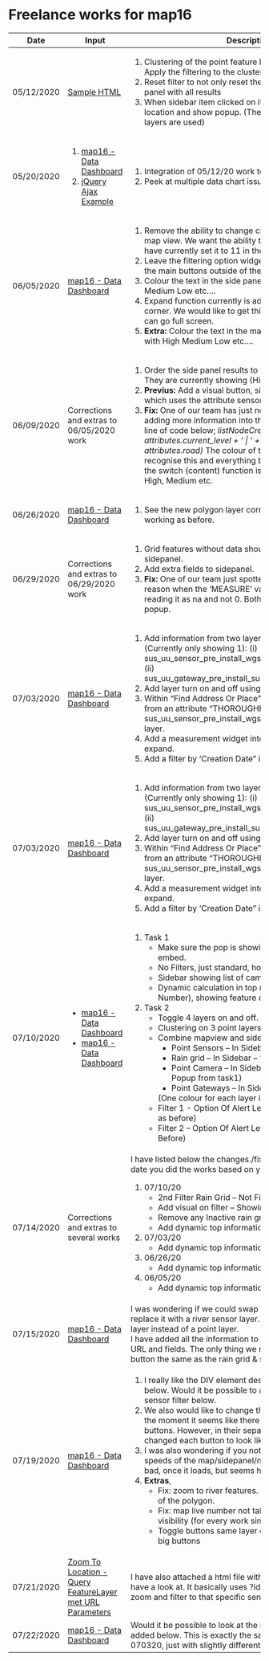 # Freelance works for **map16**

<table>
  <thead>
    <tr>
      <th>Date</th>
      <th>Input</th>
      <th>Description</th>
      <th>Result</th>
      <th>Hours</th>
    </tr>
  </thead>
  <tbody>
    <tr>
      <td>05/12/2020</td>
      <td>
        <a href="./051220/inputs/map16_sample_file_1.html" target="_blank">Sample HTML</a>
      </td>
      <td>
        <ol>
          <li>
            Clustering of the point feature layer. Up to a certain point. Apply the filtering to the clusters as
            well.
          </li>
          <li>
            Reset filter to not only reset the map, but reset the side panel with all results
          </li>
          <li>
            When sidebar item clicked on its zooms to the point location and show popup. (The same as when polygon
            layers are used)
          </li>
        </ol>
      </td>
      <td>
        <a href="./051220/index.html" target="_blank">Cluster-Filter</a>
      </td>
      <td>
        <ol>
          <li>
            1:30
          </li>
          <li>
            0:45
          </li>
          <li>
            0:45
          </li>
        </ol>
      </td>
    </tr>
    <tr>
      <td>05/20/2020</td>
      <td>
        <ol>
          <li><a href="./052020/inputs/map16_task_integration_18_5_2020/index.php" target="_blank">map16 - Data
              Dashboard</a></li>
          <li><a href="./052020/inputs/map16_chart_sample/sample3_not_working_2ajax_request.html"
              target="_blank">jQuery Ajax Example</a></li>
        </ol>
      </td>
      <td>
        <ol>
          <li>
            Integration of 05/12/20 work to map16 solution.
          </li>
          <li>
            Peek at multiple data chart issue using ApexCharts.
          </li>
        </ol>
      </td>
      <td>
        <ol>
          <li><a href="./052020/html/1.html" target="_blank">map16 - Data Dashboard</a></li>
          <li><a href="./052020/html/2.html" target="_blank">jQuery Ajax Example</a></li>
        </ol>
      </td>
      <td>
        <ol>
          <li>
            1:00
          </li>
          <li>
            1:00
          </li>
        </ol>
      </td>
    </tr>
    <tr>
      <td>06/05/2020</td>
      <td>
        <a href="./060520/inputs/html/index.html" target="_blank">map16 - Data Dashboard</a>
      </td>
      <td>
        <ol>
          <li>
            Remove the ability to change clustering zoom level in the map view. We want the ability to set it in the
            script.js. We have currently set it to 11 in the .js file.
          </li>
          <li>
            Leave the filtering option widget in the map view as well as the main buttons outside of the map view.
          </li>
          <li>
            Colour the text in the side panel to correspond with High Medium Low etc….
          </li>
          <li>
            Expand function currently is added to top right hand corner. We would like to get this working
            correctly, so map can go full screen.
          </li>
          <li>
            <strong>Extra:</strong> Colour the text in the map filter panel to correspond with High Medium Low etc….
          </li>
        </ol>
      </td>
      <td>
        <a href="./060520/index.html" target="_blank">map16 - Data Dashboard</a>
      </td>
      <td>
        <ol>
          <li>
            0:15
          </li>
          <li>
            0:15
          </li>
          <li>
            0:30
          </li>
          <li>
            0:30
          </li>
          <li>
            0:30
          </li>
        </ol>
      </td>
    </tr>
    <tr>
      <td>06/09/2020</td>
      <td>
        Corrections and extras to 06/05/2020 work
      </td>
      <td>
        <ol>
          <li>
            Order the side panel results to (High – Medium – Low). They are currently showing (High – Low – Medium).
          </li>
          <li>
            <strong>Previus:</strong> Add a visual button, similar to the design below which uses the attribute sensor_url.
          </li>
          <li>
            <strong>Fix:</strong> One of our team has just noticed that when we start adding more information into the side panel such as the line of code below;
            <i>listNodeCreateItem(index, attributes.current_level + ' | ' + attributes.postcode + ‘ | ‘ + attributes.road)</i>
            The colour of the side bar dosent recognise this and everything becomes blue. It looks like the switch (content) function is looking or exact match of High, Medium etc.
          </li>
        </ol>
      </td>
      <td>
        <a href="./060520/index.html" target="_blank">map16 - Data Dashboard</a>
      </td>
      <td>
        <ol>
          <li>
            0:15
          </li>
          <li>
            0:30
          </li>
          <li>
            0:15
          </li>
        </ol>
      </td>
    </tr>
    <tr>
      <td>06/26/2020</td>
      <td>
        <a href="./062620/inputs/index.html" target="_blank">map16 - Data Dashboard</a>
      </td>
      <td>
        <ol>
          <li>
            See the new polygon layer correctly and set everything working as before.
          </li>
        </ol>
      </td>
      <td>
        <a href="./062620/index.html" target="_blank">map16 - Data Dashboard</a>
      </td>
      <td>
        <ol>
          <li>
            1:00
          </li>
        </ol>
      </td>
    </tr>
    <tr>
      <td>06/29/2020</td>
      <td>
        Corrections and extras to 06/29/2020 work
      </td>
      <td>
        <ol>
          <li>
            Grid features without data should say 'In-Active Grid' in sidepanel.
          </li>
          <li>
            Add extra fields to sidepanel.
          </li>
          <li>
            <strong>Fix:</strong> One of our team just spotted something else. For some reason when the ‘MEASURE’ value is 0 the application is reading it as na and not 0. Both in the side panel and the popup.
          </li>
        </ol>
      </td>
      <td>
        <a href="./062620/index.html" target="_blank">map16 - Data Dashboard</a>
      </td>
      <td>
        <ol>
          <li>
            0:10
          </li>
          <li>
            0:00
          </li>
          <li>
            0:10
          </li>
        </ol>
      </td>
    </tr>
    <tr>
      <td>07/03/2020</td>
      <td>
        <a href="./070320/inputs/index.html" target="_blank">map16 - Data Dashboard</a>
      </td>
      <td>
        <ol>
          <li>
            Add information from two layers in the side panel (Currently only showing 1):
            (i) sus_uu_sensor_pre_install_wgs_master/FeatureServer/0,
            (ii) sus_uu_gateway_pre_install_surveys_view/FeatureServer/0.
          </li>
          <li>
            Add layer turn on and off using the buttons shown below.
          </li>
          <li>
            Within “Find Address Or Place” search be able to search from an attribute “THOROUGHFARE” in the sus_uu_sensor_pre_install_wgs_master/FeatureServer/0 layer.
          </li>
          <li>
            Add a measurement widget into the map view with an expand.
          </li>
          <li>
            Add a filter by ‘Creation Date” into the current filter widget.
          </li>
        </ol>
      </td>
      <td>
        <a href="./070320/index.html" target="_blank">map16 - Data Dashboard</a>
      </td>
      <td>
        <ol>
          <li>
            1:00
          </li>
          <li>
            0:30
          </li>
          <li>
            0:30
          </li>
          <li>
            1:00
          </li>
          <li>
            3:00
          </li>
        </ol>
      </td>
    </tr>
    <tr>
      <td>07/03/2020</td>
      <td>
        <a href="./070320/inputs/index.html" target="_blank">map16 - Data Dashboard</a>
      </td>
      <td>
        <ol>
          <li>
            Add information from two layers in the side panel (Currently only showing 1):
            (i) sus_uu_sensor_pre_install_wgs_master/FeatureServer/0,
            (ii) sus_uu_gateway_pre_install_surveys_view/FeatureServer/0.
          </li>
          <li>
            Add layer turn on and off using the buttons shown below.
          </li>
          <li>
            Within “Find Address Or Place” search be able to search from an attribute “THOROUGHFARE” in the sus_uu_sensor_pre_install_wgs_master/FeatureServer/0 layer.
          </li>
          <li>
            Add a measurement widget into the map view with an expand.
          </li>
          <li>
            Add a filter by ‘Creation Date” into the current filter widget.
          </li>
        </ol>
      </td>
      <td>
        <a href="./070320/index.html" target="_blank">map16 - Data Dashboard</a>
      </td>
      <td>
        <ol>
          <li>
            1:00
          </li>
          <li>
            0:30
          </li>
          <li>
            0:30
          </li>
          <li>
            1:00
          </li>
          <li>
            3:00
          </li>
        </ol>
      </td>
    </tr>
    <tr>
      <td>07/10/2020</td>
      <td>
        <ul>
          <li>
            <a href="./071020/inputs/task1/index.html" target="_blank">map16 - Data Dashboard</a>
          </li>
          <li>
            <a href="./071020/inputs/task2/index.html" target="_blank">map16 - Data Dashboard</a>
          </li>
        </ul>
      </td>
      <td>
        <ol>
          <li>
            Task 1
            <ul>
              <li>Make sure the pop is showing responsive iframe embed.</li>
              <li>No Filters, just standard, home, legend, search.</li>
              <li>Sidebar showing list of cameras. List in red.</li>
              <li>Dynamic calculation in top right tab (Live Map Number), showing feature count in current mapview.</li>
            </ul>
          </li>
          <li>
            Task 2
            <ul>
              <li>Toggle 4 layers on and off.</li>
              <li>Clustering on 3 point layers.</li>
              <li>
                Combine mapview and sidepanel with;
                <ul>
                  <li>Point Sensors – In Sidebar – “sensorlayer”</li>
                  <li>Rain grid – In Sidebar – “raingridlayer”</li>
                  <li>Point Camera – In Sidebar “cameralayer” (Same Popup from task1)</li>
                  <li>Point Gateways – In Sidebar “gatewaylayer”</li>
                </ul>
                (One colour for each layer in sidepanel)
              </li>
              <li>Filter 1 - Option Of Alert Level – Point Sensors (Same as before)</li>
              <li>Filter 2 – Option Of Alert Level – Rain Grid (Same As Before)</li>
            </ul>
          </li>
        </ol>
      </td>
      <td>
        <ol>
          <li>
            <a href="./071020/task1/index.html" target="_blank">map16 - Data Dashboard</a>
          </li>
          <li>
            <a href="./071020/task2/index.html" target="_blank">map16 - Data Dashboard</a>
          </li>
        </ol>
      </td>
      <td>
        <ol>
          <li>
            3:00
          </li>
          <li>
            7:00
          </li>
        </ol>
      </td>
    </tr>
    <tr>
      <td>07/14/2020</td>
      <td>
        Corrections and extras to several works
      </td>
      <td>
        I have listed below the changes./fix’s. I have also added the date you did the works based on your overview page;
        <ol>
          <li>
            07/10/20
            <ul>
              <li>2nd Filter Rain Grid – Not Filtering map.</li>
              <li>Add visual on filter – Showing if filter is active.</li>
              <li>Remove any Inactive rain grids from side panel.</li>
              <li>Add dynamic top information (As per camera system).</li>
            </ul>
          </li>
          <li>
            07/03/20
            <ul>
              <li>Add dynamic top information (As per camera system).</li>
            </ul>
          </li>
          <li>
            06/26/20
            <ul>
              <li>Add dynamic top information (As per camera system).</li>
            </ul>
          </li>
          <li>
            06/05/20
            <ul>
              <li>Add dynamic top information (As per camera system).</li>
            </ul>
          </li>
        </ol>
      </td>
      <td>
        <ol>
          <li>
            <a href="./071020/task2/index.html" target="_blank">map16 - Data Dashboard</a>
          </li>
          <li>
            <a href="./070320/task2/index.html" target="_blank">map16 - Data Dashboard</a>
          </li>
          <li>
            <a href="./062620/task1/index.html" target="_blank">map16 - Data Dashboard</a>
          </li>
          <li>
            <a href="./060520/task2/index.html" target="_blank">map16 - Data Dashboard</a>
          </li>
        </ol>
      </td>
      <td>
        <ol>
          <li>
            1:30
          </li>
          <li>
            0:10
          </li>
          <li>
            0:10
          </li>
          <li>
            0:10
          </li>
        </ol>
      </td>
    </tr>
    <tr>
      <td>07/15/2020</td>
      <td>
        <a href="./071520/inputs/index.html" target="_blank">map16 - Data Dashboard</a>
      </td>
      <td>
        I was wondering if we could swap out the gateway layer and replace it with a river sensor layer. This is a now a polygon layer instead of a point layer.<br>
        I have added all the information to the JavaScript file. Including URL and fields. The only thing we need is an analytics URL button the same as the rain grid & sensors.
      </td>
      <td>
        <a href="./071520/index.html" target="_blank">map16 - Data Dashboard</a>
      </td>
      <td>
        1:00
      </td>
    </tr>
    <tr>
      <td>07/19/2020</td>
      <td>
        <a href="./071920/inputs/index.html" target="_blank">map16 - Data Dashboard</a>
      </td>
      <td>
        <ol>
          <li>I really like the DIV element design for the filter rain grid below. Would it be possible to add the same style for the sensor filter below.</li>
          <li>We also would like to change the design of each button. At the moment it seems like there is one design for all 3 buttons. However, in their separate views, we have changed each button to look like the below;</li>
          <li>I was also wondering if you noticed an issues with loading speeds of the map/sidepanel/numbers at the top. Its not to bad, once it loads, but seems hang a little.</li>
          <li>
            <b>Extras</b>,
            <ul>
              <li>Fix: zoom to river features. Now center is the centriod of the polygon.</li>
              <li>Fix: map live number not taking into account layer visibility (for every work since 06/05/2020).</li>
              <li>Toggle buttons same layer correspondance order that big buttons</li>
            </ul>
          </li>
        </ol>
      </td>
      <td>
        <a href="./071920/index.html" target="_blank">map16 - Data Dashboard</a>
      </td>
      <td>
        <ul>
          <li>0:10</li>
          <li>0:10</li>
          <li>In process</li>
          <li>0:40</li>
        </ul>
      </td>
    </tr>
    <tr>
      <td>07/21/2020</td>
      <td>
        <a href="./072120/inputs/testing_zoom_to_location_with_url_parameter.html" target="_blank">Zoom To Location - Query FeatureLayer met URL Parameters</a>
      </td>
      <td>
        I have also attached a html file with that we would like you have a look at. It basically uses ?id=lr-us00021 in the url to zoom and filter to that specific sensor location.
      </td>
      <td>
        <a href="./071920/testing_zoom_to_location_with_url_parameter.html" target="_blank">Zoom to location with URL Parameters</a>
      </td>
      <td>
        1:00
      </td>
    </tr>
    <tr>
      <td>07/22/2020</td>
      <td>
        <a href="./072220/inputs/index.html" target="_blank">map16 - Data Dashboard</a>
      </td>
      <td>
        Would it be possible to look at the install dashboard I have added below. This is exactly the same as the works done on 070320, just with slightly different layers.
      </td>
      <td>
        <a href="./072220/index.html" target="_blank">map16 - Data Dashboard</a>
      </td>
      <td>
        1:00
      </td>
    </tr>
  </tbody>
</table>
